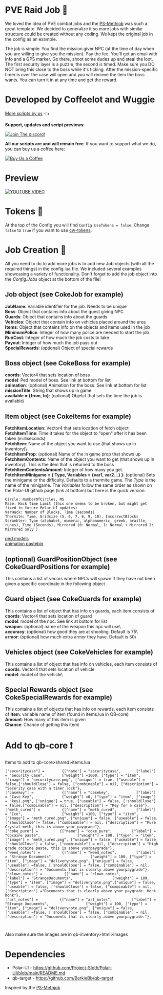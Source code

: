 # PVE Raid Job 🔫

We loved the idea of PVE combat jobs and the [PS-Methjob](https://github.com/Project-Sloth/ps-methrun) was such a great template. We decided to generalize it so more jobs with similar structure could be created without any coding. We kept the original job in the config as an example. 

The job is simple:
You find the mission giver NPC (at the time of day when you are willing to give you the mission). Pay the fee. You'll get an email with info and a GPS marker. Go there, shoot some dudes up and steal the loot. The first security layer is a puzzle, the second is timed. Make sure you DO NOT bring this close to the boss while it's ticking. After the mission-specific timer is over the case will open and you will recieve the item the boss wants. You can turn it in at any time and get the reward.

# Developed by Coffeelot and Wuggie
[More scripts by us](https://github.com/stars/Coffeelot/lists/cw-scripts)  👈

**Support, updates and script previews**:

[![Join The discord!](https://cdn.discordapp.com/attachments/977876510620909579/1013102122985857064/discordJoin.png)](https://discord.gg/FJY4mtjaKr )

**All our scripts are and will remain free**. If you want to support what we do, you can buy us a coffee here:

[![Buy Us a Coffee](https://www.buymeacoffee.com/assets/img/guidelines/download-assets-sm-2.svg)](https://www.buymeacoffee.com/cwscriptbois )

# Preview 

[![YOUTUBE VIDEO](http://img.youtube.com/vi/QXkydMqS_ok/0.jpg)](https://youtu.be/QXkydMqS_ok)

# Tokens 🔑

At the top of the Config you will find `Config.UseTokens = false`. Change `false` to `true` if you want to use [cw-tokens](https://github.com/Coffeelot/cw-tokens).
# Job Creation 🔧
All you need to do to add more jobs is to add new Job objects (with all the required things) in the config.lua file. We included several examples showcasing a variety of functionality. Don't forget to add the job object into the *Config.Jobs* object at the bottom of the file! 
## Job object (see CokeJob for example)
**JobName**: Variable identifier for the job. Needs to be unique\
**Boss**: Object that contains info about the quest giving NPC\
**Guards**: Object that contains info about the guards\
**Vehicles**: Objetct that contain info on vehicles placed around the area\
**Items**: Object that contains info on the objects and items used in the job\
**MinimumPolice**: Integer of how many police are needed to start the job\
**RunCost**: Integer of how much the job costs to take\
**Payout**: Integer of how much the job pays out\
**SpecialRewards**: (optional) Object of special rewards

## Boss object (see CokeBoss for example)
**coords**: Vector4 that sets location of boss\
**model**: Ped model of boss. See link at bottom for list\
**animation**: (optional) Animation for the boss. See link at bottom for list\
**missionTitle**: String that shows up in game\
**available = {from, to}**: (optional) Objetct that sets the time the job is available\

## Item object (see CokeItems for example)
**FetchItemLocation**: Vector4 that sets location of fetch object\
**FetchItemTime**: Time it takes for the object to "open" after it has been taken (milliseconds)\
**FetchItem**: Name of the object you want to use (that shows up in inventory)\  
**FetchItemProp**: (optional) Name of the in game prop that shows up\
**FetchItemContents**: Name of the object you want to get (that shows up in inventory). This is the item that is returned to the boss\
**FetchItemContentsAmount**: Integer of how many you get.\
**FetchItemMinigame = { Type, Variables = {var1, var2...} }**: (optional) Sets the minigame or the difficulty. Defaults to a thermite game. The *Type* is the name of the minigame. The *Variables* follow the same order as shown on the Polar-UI github page (link at bottom) but here is the quick version:

```
Circle: NumberOfCircles, MS
Maze: Hack Time Limit (this one seems to be broken, but might get fixed in future Polar-UI updates)
VarHack: Number of Blocks, Time (seconds)
Thermite: Time, Gridsize (5, 6, 7, 8, 9, 10), IncorrectBlocks
Scrambler: Type (alphabet, numeric, alphanumeric, greek, braille, runes), Time (Seconds), Mirrored (0: Normal, 1: Normal + Mirrored 2: Mirrored only )
``` 

[ped models](https://docs.fivem.net/docs/game-references/ped-models/#scenario-male)\
[animation pastebin](https://pastebin.com/6mrYTdQv)

## (optional) GuardPositionObject (see CokeGuardPositions for example) 
This contains a list of vecors where NPCs will spawn if they have not been given a specific coordinate in the following object

## Guard object (see CokeGuards for example) 
This contains a list of object that has info on guards, each item consists of
**coords**:  Vector4 that sets location of guard\
**model**: model of the npc. See link at bottom for list\
**weapon**: (optional) name of the weapon this npc will use\  
**accuracy**: (optional) how good they are at shooting. Default is 75\  
**armor**: (optional) how much extra armor they have. Default is 50\  

## Vehicles object (see CokeVehicles for example)
This contains a list of object that has info on vehicles, each item consists of
**coords**:  Vector4 that sets location of vehicle\
**model**: model of the vehicle\

## Special Rewards object (see CokeSpecialRewards for example)
This contains a list of objects that has info on rewards, each item consists of
**Item**:  variable name of  item (found in items.lua in QB-core)\
**Amount**: How many of this item is given\
**Chance**: Chance of getting this item\

# Add to qb-core ❗
Items to add to qb-core>shared>items.lua 
```
["securitycase"] =        {["name"] = "securitycase",       ["label"] = "Security Case",        ["weight"] =1000, ["type"] = "item", ["image"] = "securitycase.png", ["unique"] = true, ["useable"] = false,['shouldClose'] = false, ["combinable"] = nil, ["description"] = "Security case with a timer lock"},
["casekey"] =             {["name"] = "casekey",            ["label"] = "Case Key",             ["weight"] =0, ["type"] = "item", ["image"] = "key1.png", ["unique"] = true, ["useable"] = false, ['shouldClose'] = false,["combinable"] = nil, ["description"] = "Key for a case"},
["meth_cured"] =          {["name"] = "meth_cured",         ["label"] = "Ice",                  ["weight"] =100, ["type"] = "item", ["image"] = "meth_cured.png", ["unique"] = false, ["useable"] = false, ['shouldClose']= false, ["combinable"] = nil, ["description"] = "Pure Crystal meth, this is above your paygrade"},
["coke_pure"] =          {["name"] = "coke_pure",         ["label"] = "Cocaine paste",                 ["weight"] = 100, ["type"] = "item", ["image"] = "meth_cured.png", ["unique"] = false, ["useable"] = false,['shouldClose'] = false, ["combinable"] = nil, ["description"] = "High grade cocaine paste, this is above yourpaygrade"},
["weed_notes"] =          {["name"] = "weed_notes",         ["label"] = "Strange Documents",                 ["weight"] = 100, ["type"] = "item", ["image"] = "deliverynote.png", ["unique"] = false, ["useable"] =false, ['shouldClose'] = false, ["combinable"] = nil, ["description"] = "Documents that is clearly above yourpaygrade"},
["clown_notes"] =          {["name"] = "clown_notes",         ["label"] = "StrangeDocuments",                  ["weight"] = 100, ["type"] = "item", ["image"] = "deliverynote.png",["unique"] = false, ["useable"] = false, ['shouldClose'] = false, ["combinable"] = nil, ["description"] ="Documents that is clearly above your paygrade. Honk honk"},
["art_notes"] =          {["name"] = "art_notes",         ["label"] = "Strange Documents",                 ["weight"] = 100, ["type"] = "item", ["image"] = "deliverynote.png", ["unique"] = false, ["useable"] =false, ['shouldClose'] = false, ["combinable"] = nil, ["description"] = "Documents that is clearly above yourpaygrade."},
	


```

Also make sure the images are in qb-inventory>html>images


# Dependencies
* Polar-UI - https://github.com/Project-Sloth/Polar-UI/blob/main/README.md
* qb-target - https://github.com/BerkieBb/qb-target

Inspired by the [PS-Methjob](https://github.com/iplocator/ps-methrun)

